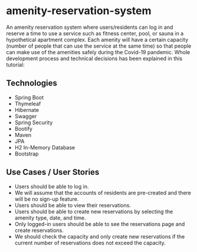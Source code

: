 # amenity-reservation-system

An amenity reservation system where users/residents can log in and reserve a time to use a service such as fitness center, pool, or sauna in a hypothetical apartment complex.
Each amenity will have a certain capacity (number of people that can use the service at the same time) so that people can make use of the amenities safely
during the Covid-19 pandemic. Whole
development process and technical decisions has been explained in this tutorial:


## Technologies
* Spring Boot
* Thymeleaf
* Hibernate
* Swagger
* Spring Security
* Bootify
* Maven
* JPA
* H2 In-Memory Database
* Bootstrap

## Use Cases / User Stories

* Users should be able to log in.
* We will assume that the accounts of residents are pre-created and there will be no sign-up feature.
* Users should be able to view their reservations.
* Users should be able to create new reservations by selecting the amenity type, date, and time.
* Only logged-in users should be able to see the reservations page and create reservations.
* We should check the capacity and only create new reservations if the current number of reservations does not exceed the capacity.
